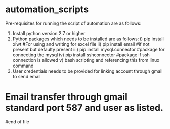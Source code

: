 # automation_scripts

Pre-requisites for running the script of automation are as follows: 

1. Install  python version 2.7 or higher 
2. Python packages which needs to be installed are as follows: 
      i) pip install xlwt #For using and writing for excel file
      ii) pip install email #if not present but defaulty present
      iii) pip install mysql.connector #package for connecting the mysql
      iv) pip install sshconnector #package if ssh connection is allowed
      v) bash scripting and referencing this from linux command 
 3. User credentials needs to be provided for linking account through gmail to send email 
 # Email transfer through gmail standard port 587 and user as listed. 
 
 #end of file 
